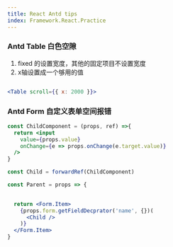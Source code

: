 ```yaml
---
title: React Antd tips
index: Framework.React.Practice
---
```


### Antd Table 白色空隙

1. fixed 的设置宽度，其他的固定项目不设置宽度 
2. x轴设置成一个够用的值

``` jsx

<Table scroll={{ x: 2000 }}>
```


### Antd Form 自定义表单空间报错 

``` jsx
const ChildComponent = (props, ref) =>{
  return <input 
    value={props.value}
    onChange={e => props.onChange(e.target.value)}
  />
}

const Child = forwardRef(ChildComponent)

const Parent = props => {
  

  return <Form.Item>
    {props.form.getFieldDecprator('name', {})(
      <Child />
    )}
  </Form.Item>
}


```